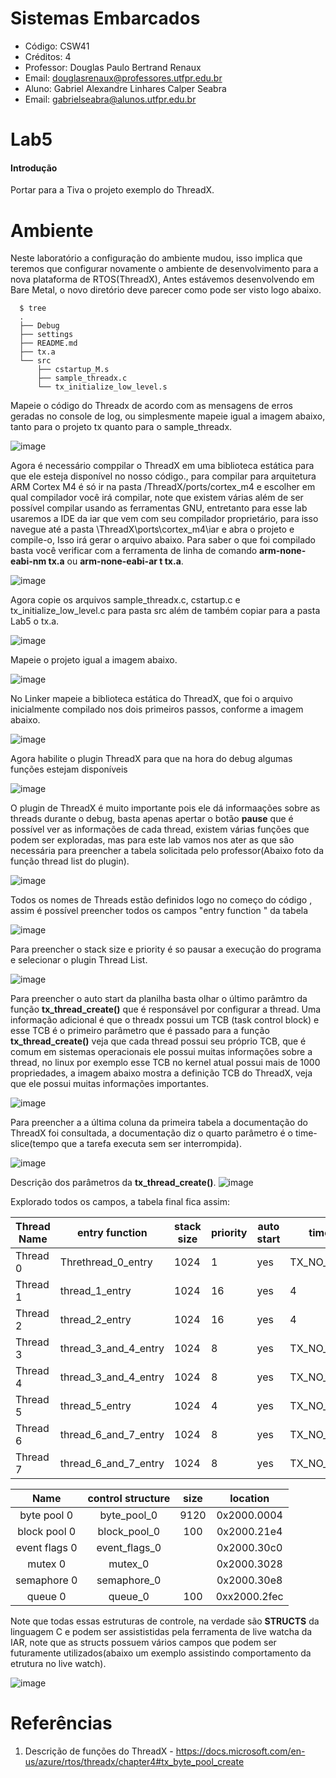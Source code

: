 # Sistemas Embarcados
- Código: CSW41
- Créditos: 4
- Professor: Douglas Paulo Bertrand Renaux
- Email: douglasrenaux@professores.utfpr.edu.br
- Aluno: Gabriel Alexandre Linhares Calper Seabra
- Email: gabrielseabra@alunos.utfpr.edu.br


# Lab5

#### Introdução
Portar para a Tiva o projeto exemplo do ThreadX.
# Ambiente

Neste laboratório a configuração do ambiente mudou, isso implica que teremos que configurar novamente o ambiente de desenvolvimento para a nova plataforma de RTOS(ThreadX), Antes estávemos desenvolvendo em Bare Metal, o novo diretório deve parecer como pode ser visto logo abaixo.
```shell
  $ tree
  .
  ├── Debug
  ├── settings
  ├── README.md
  ├── tx.a
  └── src
      ├── cstartup_M.s
      ├── sample_threadx.c
      └── tx_initialize_low_level.s
```

Mapeie o código do Threadx de acordo com as mensagens de erros geradas no console de log, ou simplesmente mapeie igual a imagem abaixo, tanto para o projeto tx quanto para o sample_threadx.

![image](https://user-images.githubusercontent.com/48101913/143146428-c57d46d5-eaee-470c-ac13-c1a0bc2319c1.png)


Agora é necessário comppilar o ThreadX em uma biblioteca estática para que ele esteja disponível no nosso código., para compilar para arquitetura ARM Cortex M4 é só ir na pasta /ThreadX/ports/cortex_m4 e escolher em qual compilador você irá compilar, note que existem várias além de ser possível compilar usando as ferramentas GNU, entretanto para esse lab usaremos a IDE da iar que vem com seu compilador proprietário, para isso navegue até a pasta \ThreadX\ports\cortex_m4\iar e abra o projeto e compile-o, Isso irá gerar o arquivo abaixo. Para saber o que foi compilado basta você verificar com a ferramenta de linha de comando **arm-none-eabi-nm tx.a** ou **arm-none-eabi-ar t tx.a**.

![image](https://user-images.githubusercontent.com/48101913/143145717-07d7a922-875b-493d-b501-7d99f3ba918f.png)

Agora copie os arquivos sample_threadx.c, cstartup.c e tx_initialize_low_level.c para pasta src além de também copiar para a pasta Lab5 o tx.a.

![image](https://user-images.githubusercontent.com/48101913/143147874-acf8689c-f19f-4d3a-81d7-27a5e37a0e3f.png)


Mapeie o projeto igual a imagem abaixo.

![image](https://user-images.githubusercontent.com/48101913/143148117-32c4d4ce-702b-4bd2-a6ec-1f3ab8f98840.png)

No Linker mapeie a biblioteca estática do ThreadX, que foi o arquivo inicialmente compilado nos dois primeiros passos, conforme a imagem abaixo.

![image](https://user-images.githubusercontent.com/48101913/143148369-d688d0d5-b40c-49ad-aa00-d49e5b2d2f43.png)

Agora habilite o plugin ThreadX para que na hora do debug algumas funções estejam disponíveis

![image](https://user-images.githubusercontent.com/48101913/143149282-24a67bc4-fecf-4bea-885c-a122021687eb.png)

O plugin de ThreadX é muito importante pois ele dá informaações sobre as threads durante o debug, basta apenas apertar o botão **pause** que é possível ver as informações de cada thread, existem várias funções que podem ser exploradas, mas para este lab vamos nos ater as que são necessária para preencher a tabela solicitada pelo professor(Abaixo foto da função thread list do plugin).

![image](https://user-images.githubusercontent.com/48101913/143153919-001d8277-913d-4be9-8233-3e52f0dedee5.png)

Todos os nomes de Threads estão definidos logo no começo do código , assim é possível preencher todos os campos "entry function " da tabela

![image](https://user-images.githubusercontent.com/48101913/143154331-84211292-44be-41b8-bd7b-900f863f793d.png)

Para preencher o stack size e priority é so pausar a execução do programa e selecionar o plugin Thread List.

![image](https://user-images.githubusercontent.com/48101913/143154692-0404c5ba-5122-45f7-a2eb-c02b719b6cc7.png)

Para preencher o auto start da planilha basta olhar o último parâmtro da função **tx_thread_create()** que é responsável por configurar a thread. Uma informação adicional é que o threadx possui um TCB (task control block) e esse TCB é o primeiro parâmetro que é passado para a função **tx_thread_create()** veja que cada thread possui seu próprio TCB, que é comum em sistemas operacionais ele possui muitas informações sobre a thread, no linux por exemplo esse TCB no kernel atual possui mais de 1000 propriedades, a imagem abaixo mostra a definição TCB do ThreadX, veja que ele possui muitas informações importantes.

![image](https://user-images.githubusercontent.com/48101913/143163575-fc62b32e-4031-4ed0-95b7-cd85ed9e8a90.png)

Para preencher a a última coluna da primeira tabela a documentação do ThreadX foi consultada, a documentação diz o quarto parâmetro é o time-slice(tempo que a tarefa executa sem ser interrompida).

![image](https://user-images.githubusercontent.com/48101913/143167449-805113a8-71f7-4376-9c32-f160f3218f04.png)

Descrição dos parâmetros da **tx_thread_create()**.
![image](https://user-images.githubusercontent.com/48101913/143167625-1c9fecad-c522-4001-a2b3-b7d40519220c.png)



Explorado todos os campos, a tabela final fica assim:

| Thread Name 	| entry function       	| stack size 	| priority 	| auto start 	| time slicing     	|
|-------------	|----------------------	|------------	|----------	|------------	|------------------	|
| Thread 0    	| Threthread_0_entry   	| 1024       	| 1        	| yes        	| TX_NO_TIME_SLICE 	|
| Thread 1    	| thread_1_entry       	| 1024       	| 16       	| yes        	| 4                	|
| Thread 2    	| thread_2_entry       	| 1024       	| 16       	| yes        	| 4                	|
| Thread 3    	| thread_3_and_4_entry 	| 1024       	| 8        	| yes        	| TX_NO_TIME_SLICE 	|
| Thread 4    	| thread_3_and_4_entry 	| 1024       	| 8        	| yes        	| TX_NO_TIME_SLICE 	|
| Thread 5    	| thread_5_entry       	| 1024       	| 4        	| yes        	| TX_NO_TIME_SLICE 	|
| Thread 6    	| thread_6_and_7_entry 	| 1024       	| 8        	| yes        	| TX_NO_TIME_SLICE 	|
| Thread 7    	| thread_6_and_7_entry 	| 1024       	| 8        	| yes        	| TX_NO_TIME_SLICE 	|

|      Name     	| control structure 	| size 	|   location   	|
|:-------------:	|:-----------------:	|:----:	|:------------:	|
|  byte pool 0  	|    byte_pool_0    	| 9120 	|  0x2000.0004 	|
|  block pool 0 	|    block_pool_0   	|  100 	|  0x2000.21e4 	|
| event flags 0 	|   event_flags_0   	|      	|  0x2000.30c0 	|
|    mutex 0    	|      mutex_0      	|      	|  0x2000.3028 	|
|  semaphore 0  	|    semaphore_0    	|      	|  0x2000.30e8 	|
|    queue 0    	|      queue_0      	|  100 	| 0xx2000.2fec 	|



Note que todas essas estruturas de controle, na verdade são **STRUCTS** da linguagem C e podem ser assististidas pela ferramenta de live watcha da IAR, note que as structs possuem vários campos que podem ser futuramente utilizados(abaixo um exemplo assistindo comportamento da etrutura no live watch).

![image](https://user-images.githubusercontent.com/48101913/143171778-72935d01-db2c-4a3c-aa74-7c1c527ebfb8.png)



# Referências

1.  Descrição de funções do ThreadX - https://docs.microsoft.com/en-us/azure/rtos/threadx/chapter4#tx_byte_pool_create

